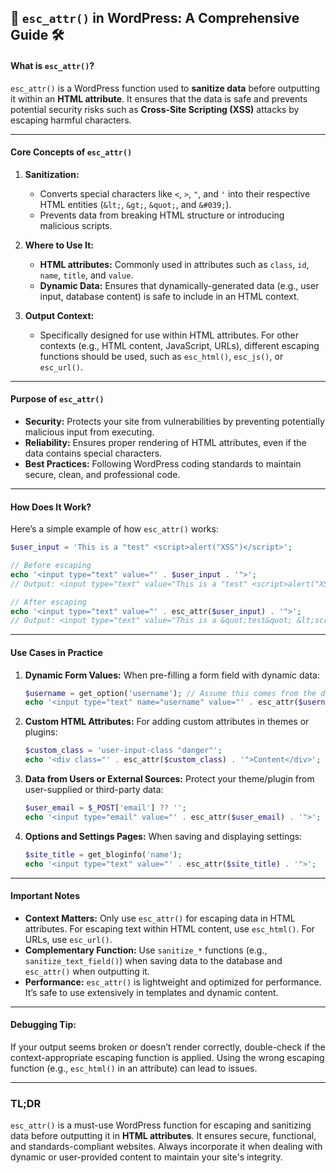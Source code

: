 ## 📌 `esc_attr()` in WordPress: A Comprehensive Guide 🛠️

#### **What is `esc_attr()`?**
`esc_attr()` is a WordPress function used to **sanitize data** before outputting it within an **HTML attribute**. It ensures that the data is safe and prevents potential security risks such as **Cross-Site Scripting (XSS)** attacks by escaping harmful characters.

---

#### **Core Concepts of `esc_attr()`**

1. **Sanitization:**  
   - Converts special characters like `<`, `>`, `"`, and `'` into their respective HTML entities (`&lt;`, `&gt;`, `&quot;`, and `&#039;`).  
   - Prevents data from breaking HTML structure or introducing malicious scripts.

2. **Where to Use It:**  
   - **HTML attributes:** Commonly used in attributes such as `class`, `id`, `name`, `title`, and `value`.  
   - **Dynamic Data:** Ensures that dynamically-generated data (e.g., user input, database content) is safe to include in an HTML context.

3. **Output Context:**  
   - Specifically designed for use within HTML attributes. For other contexts (e.g., HTML content, JavaScript, URLs), different escaping functions should be used, such as `esc_html()`, `esc_js()`, or `esc_url()`.

---

#### **Purpose of `esc_attr()`**

- **Security:** Protects your site from vulnerabilities by preventing potentially malicious input from executing.
- **Reliability:** Ensures proper rendering of HTML attributes, even if the data contains special characters.
- **Best Practices:** Following WordPress coding standards to maintain secure, clean, and professional code.

---

#### **How Does It Work?**
Here’s a simple example of how `esc_attr()` works:

```php
$user_input = 'This is a "test" <script>alert("XSS")</script>';

// Before escaping
echo '<input type="text" value="' . $user_input . '">';
// Output: <input type="text" value="This is a "test" <script>alert("XSS")</script>">

// After escaping
echo '<input type="text" value="' . esc_attr($user_input) . '">';
// Output: <input type="text" value="This is a &quot;test&quot; &lt;script&gt;alert(&quot;XSS&quot;)&lt;/script&gt;">
```

---

#### **Use Cases in Practice**

1. **Dynamic Form Values:**
   When pre-filling a form field with dynamic data:
   ```php
   $username = get_option('username'); // Assume this comes from the database
   echo '<input type="text" name="username" value="' . esc_attr($username) . '">';
   ```

2. **Custom HTML Attributes:**
   For adding custom attributes in themes or plugins:
   ```php
   $custom_class = 'user-input-class "danger"';
   echo '<div class="' . esc_attr($custom_class) . '">Content</div>';
   ```

3. **Data from Users or External Sources:**
   Protect your theme/plugin from user-supplied or third-party data:
   ```php
   $user_email = $_POST['email'] ?? '';
   echo '<input type="email" value="' . esc_attr($user_email) . '">';
   ```

4. **Options and Settings Pages:**
   When saving and displaying settings:
   ```php
   $site_title = get_bloginfo('name');
   echo '<input type="text" value="' . esc_attr($site_title) . '">';
   ```

---

#### **Important Notes**

- **Context Matters:** Only use `esc_attr()` for escaping data in HTML attributes. For escaping text within HTML content, use `esc_html()`. For URLs, use `esc_url()`.
- **Complementary Function:** Use `sanitize_*` functions (e.g., `sanitize_text_field()`) when saving data to the database and `esc_attr()` when outputting it.
- **Performance:** `esc_attr()` is lightweight and optimized for performance. It’s safe to use extensively in templates and dynamic content.

---

#### **Debugging Tip:**
If your output seems broken or doesn’t render correctly, double-check if the context-appropriate escaping function is applied. Using the wrong escaping function (e.g., `esc_html()` in an attribute) can lead to issues.

---

### **TL;DR**
`esc_attr()` is a must-use WordPress function for escaping and sanitizing data before outputting it in **HTML attributes**. It ensures secure, functional, and standards-compliant websites. Always incorporate it when dealing with dynamic or user-provided content to maintain your site's integrity.